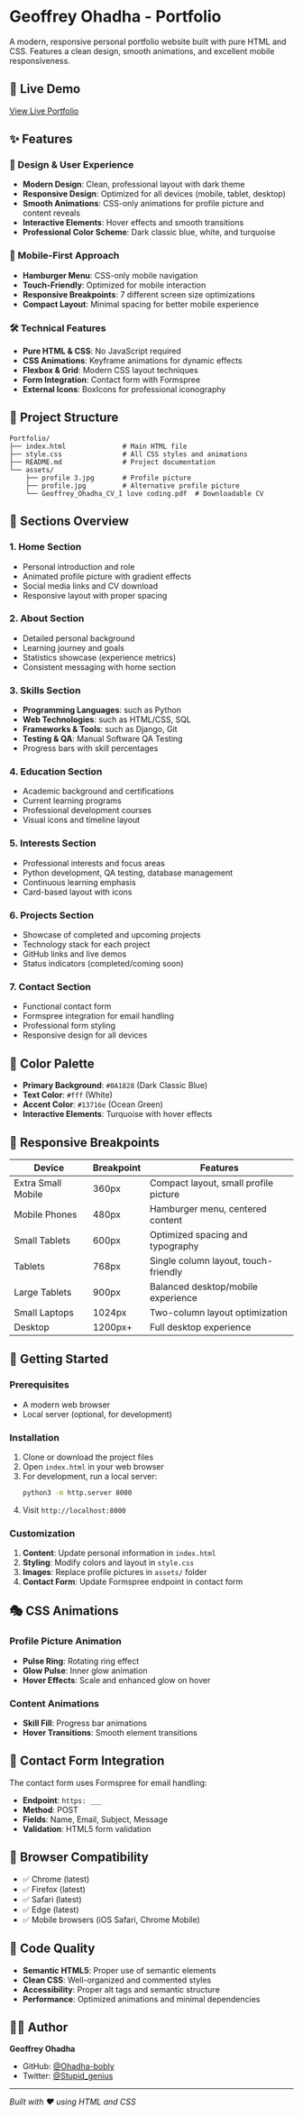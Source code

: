 # Geoffrey Ohadha - Portfolio

A modern, responsive personal portfolio website built with pure HTML and CSS. Features a clean design, smooth animations, and excellent mobile responsiveness.

## 🚀 Live Demo

[View Live Portfolio]()

## ✨ Features

### 🎨 Design & User Experience

- **Modern Design**: Clean, professional layout with dark theme
- **Responsive Design**: Optimized for all devices (mobile, tablet, desktop)
- **Smooth Animations**: CSS-only animations for profile picture and content reveals
- **Interactive Elements**: Hover effects and smooth transitions
- **Professional Color Scheme**: Dark classic blue, white, and turquoise

### 📱 Mobile-First Approach

- **Hamburger Menu**: CSS-only mobile navigation
- **Touch-Friendly**: Optimized for mobile interaction
- **Responsive Breakpoints**: 7 different screen size optimizations
- **Compact Layout**: Minimal spacing for better mobile experience

### 🛠 Technical Features

- **Pure HTML & CSS**: No JavaScript required
- **CSS Animations**: Keyframe animations for dynamic effects
- **Flexbox & Grid**: Modern CSS layout techniques
- **Form Integration**: Contact form with Formspree
- **External Icons**: BoxIcons for professional iconography

## 📁 Project Structure

```
Portfolio/
├── index.html              # Main HTML file
├── style.css               # All CSS styles and animations
├── README.md               # Project documentation
└── assets/
    ├── profile 3.jpg       # Profile picture
    ├── profile.jpg         # Alternative profile picture
    └── Geoffrey_Ohadha_CV_I love coding.pdf  # Downloadable CV
```

## 🎯 Sections Overview

### 1. **Home Section**

- Personal introduction and role
- Animated profile picture with gradient effects
- Social media links and CV download
- Responsive layout with proper spacing

### 2. **About Section**

- Detailed personal background
- Learning journey and goals
- Statistics showcase (experience metrics)
- Consistent messaging with home section

### 3. **Skills Section**

- **Programming Languages**: such as Python
- **Web Technologies**: such as HTML/CSS, SQL
- **Frameworks & Tools**: such as Django, Git
- **Testing & QA**: Manual Software QA Testing
- Progress bars with skill percentages

### 4. **Education Section**

- Academic background and certifications
- Current learning programs
- Professional development courses
- Visual icons and timeline layout

### 5. **Interests Section**

- Professional interests and focus areas
- Python development, QA testing, database management
- Continuous learning emphasis
- Card-based layout with icons

### 6. **Projects Section**

- Showcase of completed and upcoming projects
- Technology stack for each project
- GitHub links and live demos
- Status indicators (completed/coming soon)

### 7. **Contact Section**

- Functional contact form
- Formspree integration for email handling
- Professional form styling
- Responsive design for all devices

## 🎨 Color Palette

- **Primary Background**: `#0A1828` (Dark Classic Blue)
- **Text Color**: `#fff` (White)
- **Accent Color**: `#13716e` (Ocean Green)
- **Interactive Elements**: Turquoise with hover effects

## 📱 Responsive Breakpoints

| Device             | Breakpoint | Features                              |
| ------------------ | ---------- | ------------------------------------- |
| Extra Small Mobile | 360px      | Compact layout, small profile picture |
| Mobile Phones      | 480px      | Hamburger menu, centered content      |
| Small Tablets      | 600px      | Optimized spacing and typography      |
| Tablets            | 768px      | Single column layout, touch-friendly  |
| Large Tablets      | 900px      | Balanced desktop/mobile experience    |
| Small Laptops      | 1024px     | Two-column layout optimization        |
| Desktop            | 1200px+    | Full desktop experience               |

## 🚀 Getting Started

### Prerequisites

- A modern web browser
- Local server (optional, for development)

### Installation

1. Clone or download the project files
2. Open `index.html` in your web browser
3. For development, run a local server:
   ```bash
   python3 -m http.server 8000
   ```
4. Visit `http://localhost:8000`

### Customization

1. **Content**: Update personal information in `index.html`
2. **Styling**: Modify colors and layout in `style.css`
3. **Images**: Replace profile pictures in `assets/` folder
4. **Contact Form**: Update Formspree endpoint in contact form

## 🎭 CSS Animations

### Profile Picture Animation

- **Pulse Ring**: Rotating ring effect
- **Glow Pulse**: Inner glow animation
- **Hover Effects**: Scale and enhanced glow on hover

### Content Animations

- **Skill Fill**: Progress bar animations
- **Hover Transitions**: Smooth element transitions

## 📧 Contact Form Integration

The contact form uses Formspree for email handling:

- **Endpoint**: `https: ___`
- **Method**: POST
- **Fields**: Name, Email, Subject, Message
- **Validation**: HTML5 form validation

## 🔧 Browser Compatibility

- ✅ Chrome (latest)
- ✅ Firefox (latest)
- ✅ Safari (latest)
- ✅ Edge (latest)
- ✅ Mobile browsers (iOS Safari, Chrome Mobile)

## 📝 Code Quality

- **Semantic HTML5**: Proper use of semantic elements
- **Clean CSS**: Well-organized and commented styles
- **Accessibility**: Proper alt tags and semantic structure
- **Performance**: Optimized animations and minimal dependencies

## 👨‍💻 Author

**Geoffrey Ohadha**

- GitHub: [@Ohadha-bobly](https://github.com/Ohadha-bobly)
- Twitter: [@Stupid_genius](https://x.com/stupid_genius_1)

---

_Built with ❤️ using HTML and CSS_
